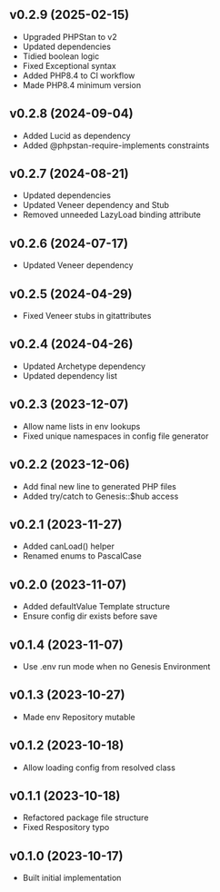## v0.2.9 (2025-02-15)
* Upgraded PHPStan to v2
* Updated dependencies
* Tidied boolean logic
* Fixed Exceptional syntax
* Added PHP8.4 to CI workflow
* Made PHP8.4 minimum version

## v0.2.8 (2024-09-04)
* Added Lucid as dependency
* Added @phpstan-require-implements constraints

## v0.2.7 (2024-08-21)
* Updated dependencies
* Updated Veneer dependency and Stub
* Removed unneeded LazyLoad binding attribute

## v0.2.6 (2024-07-17)
* Updated Veneer dependency

## v0.2.5 (2024-04-29)
* Fixed Veneer stubs in gitattributes

## v0.2.4 (2024-04-26)
* Updated Archetype dependency
* Updated dependency list

## v0.2.3 (2023-12-07)
* Allow name lists in env lookups
* Fixed unique namespaces in config file generator

## v0.2.2 (2023-12-06)
* Add final new line to generated PHP files
* Added try/catch to Genesis::$hub access

## v0.2.1 (2023-11-27)
* Added canLoad() helper
* Renamed enums to PascalCase

## v0.2.0 (2023-11-07)
* Added defaultValue Template structure
* Ensure config dir exists before save

## v0.1.4 (2023-11-07)
* Use .env run mode when no Genesis Environment

## v0.1.3 (2023-10-27)
* Made env Repository mutable

## v0.1.2 (2023-10-18)
* Allow loading config from resolved class

## v0.1.1 (2023-10-18)
* Refactored package file structure
* Fixed Respository typo

## v0.1.0 (2023-10-17)
* Built initial implementation
